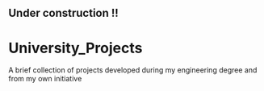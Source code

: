 ## Under construction !!
# University_Projects
A brief collection of projects developed during my engineering degree and from my own initiative
